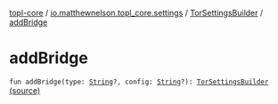 [topl-core](../../index.md) / [io.matthewnelson.topl_core.settings](../index.md) / [TorSettingsBuilder](index.md) / [addBridge](./add-bridge.md)

# addBridge

`fun addBridge(type: `[`String`](https://kotlinlang.org/api/latest/jvm/stdlib/kotlin/-string/index.html)`?, config: `[`String`](https://kotlinlang.org/api/latest/jvm/stdlib/kotlin/-string/index.html)`?): `[`TorSettingsBuilder`](index.md) [(source)](https://github.com/05nelsonm/TorOnionProxyLibrary-Android/blob/master/topl-core/src/main/java/io/matthewnelson/topl_core/settings/TorSettingsBuilder.kt#L240)